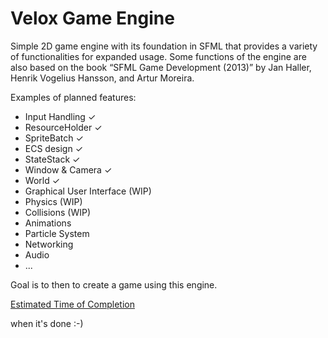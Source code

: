 # Velox Game Engine

Simple 2D game engine with its foundation in SFML that provides a variety of functionalities for expanded usage. Some functions of the engine are also based on the book “SFML Game Development (2013)” by Jan Haller, Henrik Vogelius Hansson, and Artur Moreira.

Examples of planned features:
- Input Handling ✓
- ResourceHolder ✓
- SpriteBatch ✓
- ECS design ✓
- StateStack ✓
- Window & Camera ✓
- World ✓  
- Graphical User Interface (WIP)       
- Physics (WIP)
- Collisions (WIP)
- Animations  
- Particle System   
- Networking
- Audio
- ...

Goal is to then to create a game using this engine.

<ins>Estimated Time of Completion</ins>

when it's done :-)
